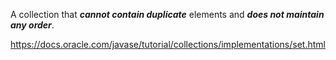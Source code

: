 A collection that ***cannot contain duplicate*** elements and ***does not maintain any order***.

https://docs.oracle.com/javase/tutorial/collections/implementations/set.html